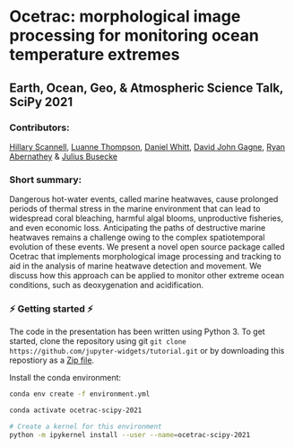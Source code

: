 # Ocetrac: morphological image processing for monitoring ocean temperature extremes

## Earth, Ocean, Geo, & Atmospheric Science Talk, SciPy 2021

### Contributors: 

[Hillary Scannell](https://github.com/hscannell), [Luanne Thompson](https://github.com/luanne1213), [Daniel Whitt](https://github.com/danielwhitt), [David John Gagne](https://github.com/djgagne), [Ryan Abernathey](https://github.com/rabernat) & [Julius Busecke](http://jbusecke.github.io/)

### Short summary: 

Dangerous hot-water events, called marine heatwaves, cause prolonged periods of thermal stress in the marine environment that can lead to widespread coral bleaching, harmful algal blooms, unproductive fisheries, and even economic loss. Anticipating the paths of destructive marine heatwaves remains a challenge owing to the complex spatiotemporal evolution of these events. We present a novel open source package called Ocetrac that implements morphological image processing and tracking to aid in the analysis of marine heatwave detection and movement. We discuss how this approach can be applied to monitor other extreme ocean conditions, such as deoxygenation and acidification.

### ⚡ Getting started ⚡

The code in the presentation has been written using Python 3. To get started, clone the repository using git `git clone https://github.com/jupyter-widgets/tutorial.git` or by downloading this repostiory as a [Zip file](https://github.com/ocetrac/ocetrac/archive/refs/heads/main.zip).

Install the conda environment:

```bash
conda env create -f environment.yml

conda activate ocetrac-scipy-2021

# Create a kernel for this environment
python -m ipykernel install --user --name=ocetrac-scipy-2021
```